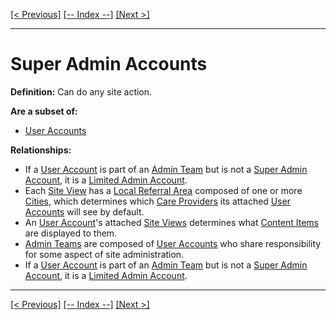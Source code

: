 [[< Previous]](specialties.md) [[-- Index --]](entity_class_index.md) [[Next >]](types_of_health.md)
___
# Super Admin Accounts

**Definition:** Can do any site action.

**Are a subset of:**
  * [User Accounts](user_accounts.md)  

**Relationships:**
  * If a [User Account](user_accounts.md) is part of an [Admin Team](admin_teams.md) but is not a [Super Admin Account](super_admin_accounts.md), it is a [Limited Admin Account](limited_admin_accounts.md).
  * Each [Site View](site_views.md) has a [Local Referral Area](local_referral_areas.md) composed of one or more [Cities](cities.md), which determines which [Care Providers](care_providers.md) its attached [User Accounts](user_accounts.md) will see by default.
  * An [User Account](user_accounts.md)'s attached [Site Views](site_views.md) determines what [Content Items](content_items.md) are displayed to them.
  * [Admin Teams](admin_teams.md) are composed of [User Accounts](user_accounts.md) who share responsibility for some aspect of site administration.
  * If a [User Account](user_accounts.md) is part of an [Admin Team](admin_teams.md) but is not a [Super Admin Account](super_admin_accounts.md), it is a [Limited Admin Account](limited_admin_accounts.md).

___
[[< Previous]](specialties.md) [[-- Index --]](entity_class_index.md) [[Next >]](types_of_health.md)
